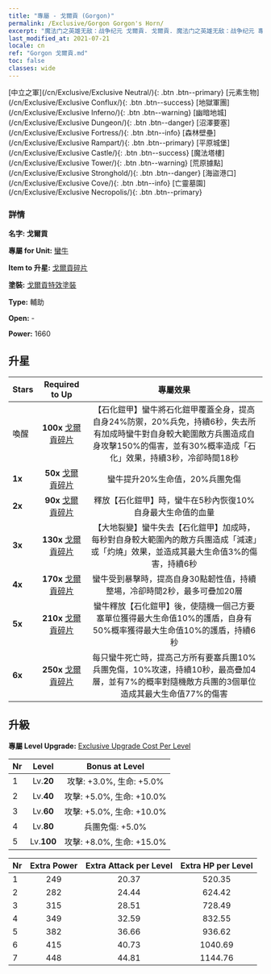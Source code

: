 ```yaml
---
title: "專屬 - 戈爾貢 (Gorgon)"
permalink: /Exclusive/Gorgon Gorgon's Horn/
excerpt: "魔法门之英雄无敌：战争纪元 戈爾貢. 戈爾貢. 魔法门之英雄无敌：战争纪元 專屬 戈爾貢. 蠻牛 專屬."
last_modified_at: 2021-07-21
locale: cn
ref: "Gorgon 戈爾貢.md"
toc: false
classes: wide
---
```

 [中立之軍](/cn/Exclusive/Exclusive Neutral/){: .btn .btn--primary} [元素生物](/cn/Exclusive/Exclusive Conflux/){: .btn .btn--success} [地獄軍團](/cn/Exclusive/Exclusive Inferno/){: .btn .btn--warning} [幽暗地城](/cn/Exclusive/Exclusive Dungeon/){: .btn .btn--danger} [沼澤要塞](/cn/Exclusive/Exclusive Fortress/){: .btn .btn--info} [森林壁壘](/cn/Exclusive/Exclusive Rampart/){: .btn .btn--primary} [平原城堡](/cn/Exclusive/Exclusive Castle/){: .btn .btn--success} [魔法塔樓](/cn/Exclusive/Exclusive Tower/){: .btn .btn--warning} [荒原據點](/cn/Exclusive/Exclusive Stronghold/){: .btn .btn--danger} [海盜港口](/cn/Exclusive/Exclusive Cove/){: .btn .btn--info} [亡靈墓園](/cn/Exclusive/Exclusive Necropolis/){: .btn .btn--primary} 

### 詳情
 **名字: 戈爾貢** 

 **專屬 for Unit:** [蠻牛](/cn/units/Gorgon/) 

 **Item to 升星:** [戈爾貢碎片](/cn/Items/con_995/)

 **塗裝:** [戈爾貢特效塗裝](/cn/Items/con_663/)

 **Type:** 輔助

 **Open:** -

 **Power:** 1660

## 升星

  |     Stars    |  Required to Up | 專屬效果 |
  |:-------------|:---------------:|:---------------:|
  |  喚醒  | **100x** [戈爾貢碎片](/cn/Items/con_995/) | 【石化鎧甲】蠻牛將石化鎧甲覆蓋全身，提高自身24%防禦，20%兵免，持續6秒，失去所有加成時蠻牛對自身較大範圍敵方兵團造成自身攻擊150%的傷害，並有30%概率造成「石化」效果，持續3秒，冷卻時間18秒 |
  | **1x** <i class="fas fa-star"/> | **50x** [戈爾貢碎片](/cn/Items/con_995/) | 蠻牛提升20%生命值，20%兵團免傷 |
  | **2x** <i class="fas fa-star"/> | **90x** [戈爾貢碎片](/cn/Items/con_995/) | 釋放【石化鎧甲】時，蠻牛在5秒內恢復10%自身最大生命值的血量 |
  | **3x** <i class="fas fa-star"/> | **130x** [戈爾貢碎片](/cn/Items/con_995/) | 【大地裂變】蠻牛失去【石化鎧甲】加成時，每秒對自身較大範圍內的敵方兵團造成「減速」或「灼燒」效果，並造成其最大生命值3%的傷害，持續6秒 |
  | **4x** <i class="fas fa-star"/> | **170x** [戈爾貢碎片](/cn/Items/con_995/) | 蠻牛受到暴擊時，提高自身30點韌性值，持續整場，冷卻時間2秒，最多可疊加20層 |
  | **5x** <i class="fas fa-star"/> | **210x** [戈爾貢碎片](/cn/Items/con_995/) | 蠻牛釋放【石化鎧甲】後，使隨機一個己方要塞單位獲得最大生命值10%的護盾，自身有50%概率獲得最大生命值10%的護盾，持續6秒 |
  | **6x** <i class="fas fa-star"/> | **250x** [戈爾貢碎片](/cn/Items/con_995/) | 每只蠻牛死亡時，提高己方所有要塞兵團10%兵團免傷，10%攻速，持續10秒，最高疊加4層，並有7%的概率對隨機敵方兵團的3個單位造成其最大生命值77%的傷害 |


## 升級
 **專屬 Level Upgrade:** [Exclusive Upgrade Cost Per Level](/Exclusive/ExclusiveUpgradeCostPerLevel/)

  |  Nr  |   Level  | Bonus at Level |
  |:-----|:--------:|:--------------:|
  | 1 | Lv.**20** | 攻擊: +3.0%, 生命: +5.0% |
  | 2 | Lv.**40** | 攻擊: +5.0%, 生命: +10.0% |
  | 3 | Lv.**60** | 攻擊: +5.0%, 生命: +10.0% |
  | 4 | Lv.**80** | 兵團免傷: +5.0% |
  | 5 | Lv.**100** | 攻擊: +8.0%, 生命: +15.0% |


  |  Nr  |  Extra Power | Extra Attack per Level | Extra HP per Level |
  |:-----|:--------:|:--------:|:--------:|
  | 1 | 249 | 20.37 | 520.35 |
  | 2 | 282 | 24.44 | 624.42 |
  | 3 | 315 | 28.51 | 728.49 |
  | 4 | 349 | 32.59 | 832.55 |
  | 5 | 382 | 36.66 | 936.62 |
  | 6 | 415 | 40.73 | 1040.69 |
  | 7 | 448 | 44.81 | 1144.76 |



